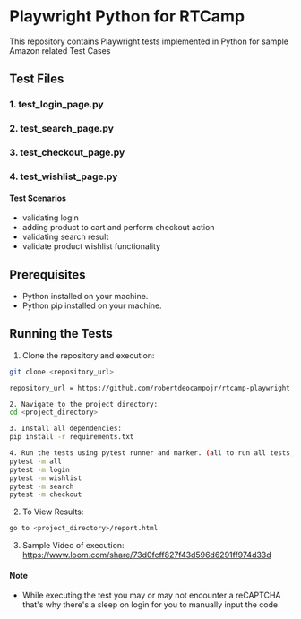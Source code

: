 # Playwright Python for RTCamp

This repository contains Playwright tests implemented in Python for sample Amazon related Test Cases

## Test Files

### 1. test_login_page.py
### 2. test_search_page.py
### 3. test_checkout_page.py
### 4. test_wishlist_page.py

#### Test Scenarios
- validating login
- adding product to cart and perform checkout action
- validating search result
- validate product wishlist functionality

## Prerequisites

- Python installed on your machine.
- Python pip installed on your machine.

## Running the Tests

1. Clone the repository and execution:
```bash
git clone <repository_url>

repository_url = https://github.com/robertdeocampojr/rtcamp-playwright

2. Navigate to the project directory:
cd <project_directory>

3. Install all dependencies:
pip install -r requirements.txt

4. Run the tests using pytest runner and marker. (all to run all tests, login to run only login test)
pytest -m all 
pytest -m login
pytest -m wishlist
pytest -m search
pytest -m checkout
```
2. To View Results: 
```bash
go to <project_directory>/report.html
```
3. Sample Video of execution: https://www.loom.com/share/73d0fcff827f43d596d6291ff974d33d


#### Note
- While executing the test you may or may not encounter a reCAPTCHA that's why there's a sleep on login for you to manually input the code